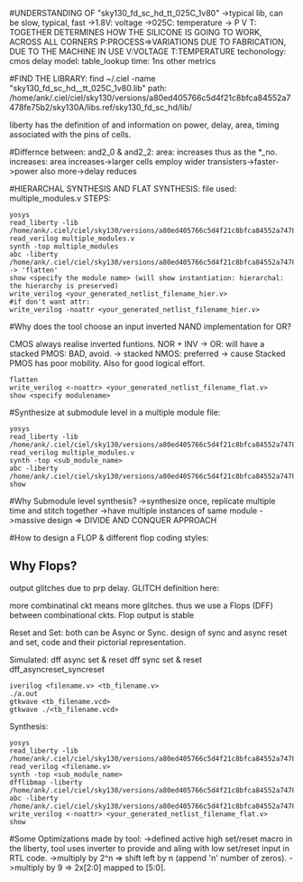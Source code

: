 #UNDERSTANDING OF "sky130_fd_sc_hd_tt_025C_1v80"
->typical lib, can be slow, typical, fast
->1.8V: voltage
->025C: temperature
-> P V T: TOGETHER DETERMINES HOW THE SILICONE IS GOING TO WORK, ACROSS ALL CORNERS
	P:PROCESS=>VARIATIONS DUE TO FABRICATION, DUE TO THE MACHINE IN USE
	V:VOLTAGE
	T:TEMPERATURE
techonology: cmos
delay model: table_lookup
time: 1ns
other metrics

#FIND THE LIBRARY:
find ~/.ciel -name "sky130_fd_sc_hd__tt_025C_1v80.lib"
path: /home/ank/.ciel/ciel/sky130/versions/a80ed405766c5d4f21c8bfca84552a7478fe75b2/sky130A/libs.ref/sky130_fd_sc_hd/lib/

liberty has the definition of and information on power, delay, area, timing associated with the pins of cells.

#Differnce between: and2_0 & and2_2:
	area: increases
	thus as the *_no. increases: area increases->larger cells employ wider transisters->faster->power also more->delay reduces

#HIERARCHAL SYNTHESIS AND FLAT SYNTHESIS:
	file used: multiple_modules.v
	STEPS:
```
yosys
read_liberty -lib /home/ank/.ciel/ciel/sky130/versions/a80ed405766c5d4f21c8bfca84552a7478fe75b2/sky130A/libs.ref/sky130_fd_sc_hd/lib/sky130_fd_sc_hd__tt_025C_1v80.lib
read_verilog multiple_modules.v
synth -top multiple_modules
abc -liberty /home/ank/.ciel/ciel/sky130/versions/a80ed405766c5d4f21c8bfca84552a7478fe75b2/sky130A/libs.ref/sky130_fd_sc_hd/lib/sky130_fd_sc_hd__tt_025C_1v80.lib
-> 'flatten' 
show <specify the module name> (will show instantiation: hierarchal: the hierarchy is preserved)
write_verilog <your_generated_netlist_filename_hier.v>
#if don't want attr:
write_verilog -noattr <your_generated_netlist_filename_hier.v>
```

#Why does the tool choose an input inverted NAND implementation for OR?

CMOS always realise inverted funtions.
NOR + INV -> OR: will have a stacked PMOS: BAD, avoid. -> stacked NMOS: preferred -> cause Stacked PMOS has poor mobility. Also for good logical effort.

```
flatten
write_verilog <-noattr> <your_generated_netlist_filename_flat.v>
show <specify modulename>
```

#Synthesize at submodule level in a multiple module file:

```
yosys
read_liberty -lib /home/ank/.ciel/ciel/sky130/versions/a80ed405766c5d4f21c8bfca84552a7478fe75b2/sky130A/libs.ref/sky130_fd_sc_hd/lib/sky130_fd_sc_hd__tt_025C_1v80.lib
read_verilog multiple_modules.v
synth -top <sub_module_name>
abc -liberty /home/ank/.ciel/ciel/sky130/versions/a80ed405766c5d4f21c8bfca84552a7478fe75b2/sky130A/libs.ref/sky130_fd_sc_hd/lib/sky130_fd_sc_hd__tt_025C_1v80.lib
show
```

#Why Submodule level synthesis?
->synthesize once, replicate multiple time and stitch together
->have multiple instances of same module
->massive design => DIVIDE AND CONQUER APPROACH

#How to design a FLOP & different flop coding styles:

## Why Flops?
output glitches due to prp delay.
GLITCH definition here:

more combinatinal ckt means more glitches.
thus we use a Flops (DFF) between combinational ckts.
Flop output is stable

Reset and Set: both can be Async or Sync.
design of sync and async reset and set, code and their pictorial representation.

Simulated: 
	dff async set & reset
	dff sync set & reset
	dff_asyncreset_syncreset
```
iverilog <filename.v> <tb_filename.v>
./a.out
gtkwave <tb_filename.vcd>
gtkwave ./<tb_filename.vcd>
```

Synthesis:
```
yosys
read_liberty -lib /home/ank/.ciel/ciel/sky130/versions/a80ed405766c5d4f21c8bfca84552a7478fe75b2/sky130A/libs.ref/sky130_fd_sc_hd/lib/sky130_fd_sc_hd__tt_025C_1v80.lib
read_verilog <filename.v>
synth -top <sub_module_name>
dfflibmap -liberty /home/ank/.ciel/ciel/sky130/versions/a80ed405766c5d4f21c8bfca84552a7478fe75b2/sky130A/libs.ref/sky130_fd_sc_hd/lib/sky130_fd_sc_hd__tt_025C_1v80.lib
abc -liberty /home/ank/.ciel/ciel/sky130/versions/a80ed405766c5d4f21c8bfca84552a7478fe75b2/sky130A/libs.ref/sky130_fd_sc_hd/lib/sky130_fd_sc_hd__tt_025C_1v80.lib
write_verilog <-noattr> <your_generated_netlist_filename_flat.v>
show
```

#Some Optimizations made by tool:
->defined active high set/reset macro in the liberty, tool uses inverter to provide and aling with low set/reset input in RTL code.
->multiply by 2^n => shift left by n (append 'n' number of zeros).
->multiply by 9 => 2x[2:0] mapped to [5:0].


